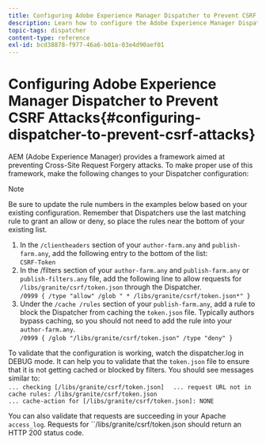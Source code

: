```yaml
---
title: Configuring Adobe Experience Manager Dispatcher to Prevent CSRF Attacks
description: Learn how to configure the Adobe Experience Manager Dispatcher to prevent Cross-Site Request Forgery attacks.
topic-tags: dispatcher
content-type: reference
exl-id: bcd38878-f977-46a6-b01a-03e4d90aef01
---
```

# Configuring Adobe Experience Manager Dispatcher to Prevent CSRF Attacks{#configuring-dispatcher-to-prevent-csrf-attacks}

AEM (Adobe Experience Manager) provides a framework aimed at preventing Cross-Site Request Forgery attacks. To make proper use of this framework, make the following changes to your Dispatcher configuration:

>[!NOTE]
>
>Be sure to update the rule numbers in the examples below based on your existing configuration. Remember that Dispatchers use the last matching rule to grant an allow or deny, so place the rules near the bottom of your existing list.

1. In the `/clientheaders` section of your `author-farm.any` and `publish-farm.any`, add the following entry to the bottom of the list:  
   `CSRF-Token`
1. In the /filters section of your `author-farm.any` and `publish-farm.any` or `publish-filters.any` file, add the following line to allow requests for `/libs/granite/csrf/token.json` through the Dispatcher.  
   `/0999 { /type "allow" /glob " * /libs/granite/csrf/token.json*" }`
1. Under the `/cache /rules` section of your `publish-farm.any`, add a rule to block the Dispatcher from caching the `token.json` file. Typically authors bypass caching, so you should not need to add the rule into your `author-farm.any`.  
   `/0999 { /glob "/libs/granite/csrf/token.json" /type "deny" }`

To validate that the configuration is working, watch the dispatcher.log in DEBUG mode. It can help you to validate that the `token.json` file to ensure that it is not getting cached or blocked by filters. You should see messages similar to:  
`... checking [/libs/granite/csrf/token.json]  `
`... request URL not in cache rules: /libs/granite/csrf/token.json`  
`... cache-action for [/libs/granite/csrf/token.json]: NONE`

You can also validate that requests are succeeding in your Apache `access_log`. Requests for ``/libs/granite/csrf/token.json should return an HTTP 200 status code.
